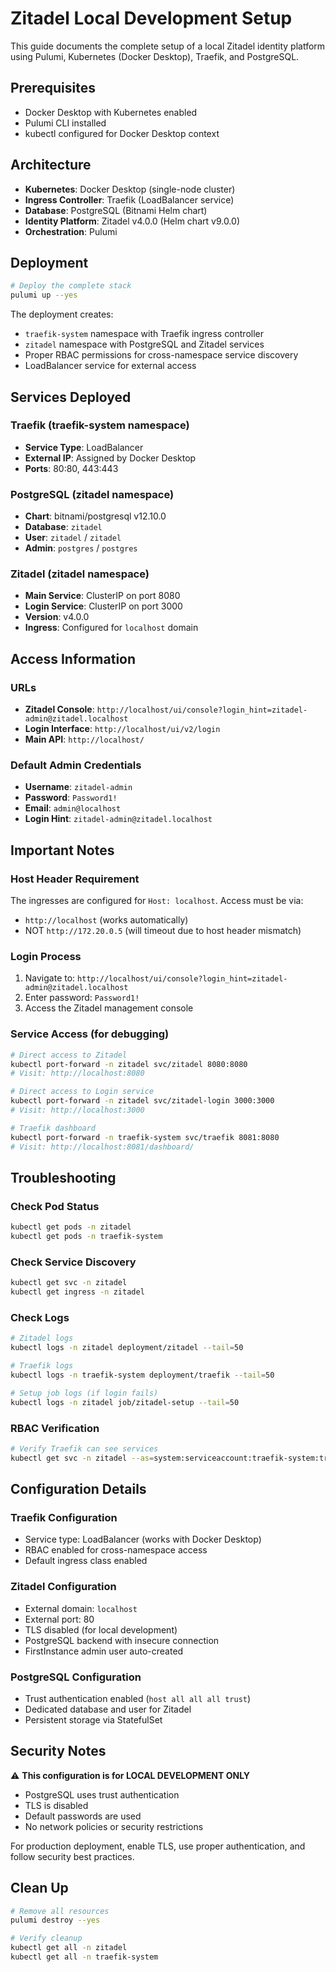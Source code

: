 # Zitadel Local Development Setup

This guide documents the complete setup of a local Zitadel identity platform using Pulumi, Kubernetes (Docker Desktop), Traefik, and PostgreSQL.

## Prerequisites

- Docker Desktop with Kubernetes enabled
- Pulumi CLI installed
- kubectl configured for Docker Desktop context

## Architecture

- **Kubernetes**: Docker Desktop (single-node cluster)
- **Ingress Controller**: Traefik (LoadBalancer service)
- **Database**: PostgreSQL (Bitnami Helm chart)
- **Identity Platform**: Zitadel v4.0.0 (Helm chart v9.0.0)
- **Orchestration**: Pulumi

## Deployment

```bash
# Deploy the complete stack
pulumi up --yes
```

The deployment creates:
- `traefik-system` namespace with Traefik ingress controller
- `zitadel` namespace with PostgreSQL and Zitadel services
- Proper RBAC permissions for cross-namespace service discovery
- LoadBalancer service for external access

## Services Deployed

### Traefik (traefik-system namespace)
- **Service Type**: LoadBalancer
- **External IP**: Assigned by Docker Desktop
- **Ports**: 80:80, 443:443

### PostgreSQL (zitadel namespace)
- **Chart**: bitnami/postgresql v12.10.0
- **Database**: `zitadel`
- **User**: `zitadel` / `zitadel`
- **Admin**: `postgres` / `postgres`

### Zitadel (zitadel namespace)
- **Main Service**: ClusterIP on port 8080
- **Login Service**: ClusterIP on port 3000
- **Version**: v4.0.0
- **Ingress**: Configured for `localhost` domain

## Access Information

### URLs
- **Zitadel Console**: `http://localhost/ui/console?login_hint=zitadel-admin@zitadel.localhost`
- **Login Interface**: `http://localhost/ui/v2/login`
- **Main API**: `http://localhost/`

### Default Admin Credentials
- **Username**: `zitadel-admin`
- **Password**: `Password1!`
- **Email**: `admin@localhost`
- **Login Hint**: `zitadel-admin@zitadel.localhost`

## Important Notes

### Host Header Requirement
The ingresses are configured for `Host: localhost`. Access must be via:
- `http://localhost` (works automatically)
- NOT `http://172.20.0.5` (will timeout due to host header mismatch)

### Login Process
1. Navigate to: `http://localhost/ui/console?login_hint=zitadel-admin@zitadel.localhost`
2. Enter password: `Password1!`
3. Access the Zitadel management console

### Service Access (for debugging)
```bash
# Direct access to Zitadel
kubectl port-forward -n zitadel svc/zitadel 8080:8080
# Visit: http://localhost:8080

# Direct access to Login service
kubectl port-forward -n zitadel svc/zitadel-login 3000:3000
# Visit: http://localhost:3000

# Traefik dashboard
kubectl port-forward -n traefik-system svc/traefik 8081:8080
# Visit: http://localhost:8081/dashboard/
```

## Troubleshooting

### Check Pod Status
```bash
kubectl get pods -n zitadel
kubectl get pods -n traefik-system
```

### Check Service Discovery
```bash
kubectl get svc -n zitadel
kubectl get ingress -n zitadel
```

### Check Logs
```bash
# Zitadel logs
kubectl logs -n zitadel deployment/zitadel --tail=50

# Traefik logs
kubectl logs -n traefik-system deployment/traefik --tail=50

# Setup job logs (if login fails)
kubectl logs -n zitadel job/zitadel-setup --tail=50
```

### RBAC Verification
```bash
# Verify Traefik can see services
kubectl get svc -n zitadel --as=system:serviceaccount:traefik-system:traefik
```

## Configuration Details

### Traefik Configuration
- Service type: LoadBalancer (works with Docker Desktop)
- RBAC enabled for cross-namespace access
- Default ingress class enabled

### Zitadel Configuration
- External domain: `localhost`
- External port: 80
- TLS disabled (for local development)
- PostgreSQL backend with insecure connection
- FirstInstance admin user auto-created

### PostgreSQL Configuration
- Trust authentication enabled (`host all all all trust`)
- Dedicated database and user for Zitadel
- Persistent storage via StatefulSet

## Security Notes

⚠️ **This configuration is for LOCAL DEVELOPMENT ONLY**

- PostgreSQL uses trust authentication
- TLS is disabled
- Default passwords are used
- No network policies or security restrictions

For production deployment, enable TLS, use proper authentication, and follow security best practices.

## Clean Up

```bash
# Remove all resources
pulumi destroy --yes

# Verify cleanup
kubectl get all -n zitadel
kubectl get all -n traefik-system
```
